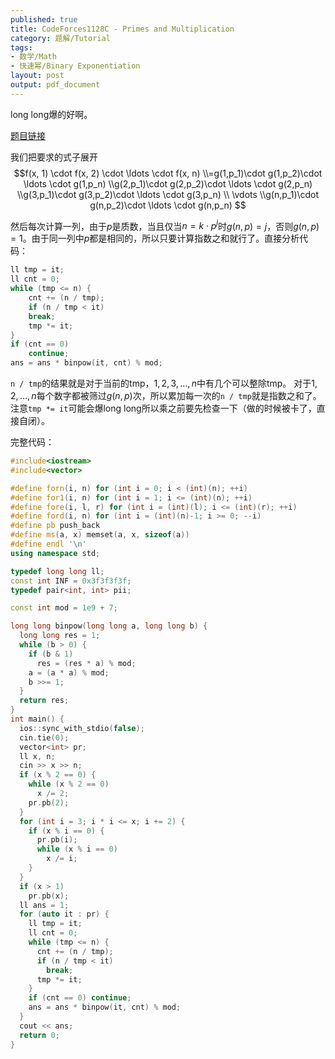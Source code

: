 ```yaml
---
published: true
title: CodeForces1128C - Primes and Multiplication
category: 题解/Tutorial
tags: 
- 数学/Math 
- 快速幂/Binary Exponentiation
layout: post
output: pdf_document
---
```


long long爆的好啊。

<!-- more -->

[题目链接](https://codeforces.com/contest/1228/problem/C)

我们把要求的式子展开$$f(x, 1) \cdot f(x, 2) \cdot \ldots \cdot f(x, n) \\=g(1,p_1)\cdot g(1,p_2)\cdot \ldots \cdot g(1,p_n)
\\g(2,p_1)\cdot g(2,p_2)\cdot \ldots \cdot g(2,p_n)
\\g(3,p_1)\cdot g(3,p_2)\cdot \ldots \cdot g(3,p_n)
\\ \vdots
\\g(n,p_1)\cdot g(n,p_2)\cdot \ldots \cdot g(n,p_n)
$$

然后每次计算一列，由于$p$是质数，当且仅当$n=k\cdot p^j$时$g(n,p)=j$，否则$g(n,p)=1$。由于同一列中$p$都是相同的，所以只要计算指数之和就行了。直接分析代码：
```cpp
ll tmp = it;
ll cnt = 0;
while (tmp <= n) {
    cnt += (n / tmp);
    if (n / tmp < it)
    break;
    tmp *= it;
}
if (cnt == 0)
    continue;
ans = ans * binpow(it, cnt) % mod;
```

`n / tmp`的结果就是对于当前的tmp，$1,2,3,\ldots,n$中有几个可以整除tmp。
对于$1,2,\ldots,n$每个数字都被筛过$g(n,p)$次，所以累加每一次的`n / tmp`就是指数之和了。注意`tmp *= it`可能会爆long long所以乘之前要先检查一下（做的时候被卡了，直接自闭）。

完整代码：

```cpp
#include<iostream>
#include<vector>

#define forn(i, n) for (int i = 0; i < (int)(n); ++i)
#define for1(i, n) for (int i = 1; i <= (int)(n); ++i)
#define fore(i, l, r) for (int i = (int)(l); i <= (int)(r); ++i)
#define ford(i, n) for (int i = (int)(n)-1; i >= 0; --i)
#define pb push_back
#define ms(a, x) memset(a, x, sizeof(a))
#define endl '\n'
using namespace std;

typedef long long ll;
const int INF = 0x3f3f3f3f;
typedef pair<int, int> pii;

const int mod = 1e9 + 7;

long long binpow(long long a, long long b) {
  long long res = 1;
  while (b > 0) {
    if (b & 1)
      res = (res * a) % mod;
    a = (a * a) % mod;
    b >>= 1;
  }
  return res;
}
int main() {
  ios::sync_with_stdio(false);
  cin.tie(0);
  vector<int> pr;
  ll x, n;
  cin >> x >> n;
  if (x % 2 == 0) {
    while (x % 2 == 0)
      x /= 2;
    pr.pb(2);
  }
  for (int i = 3; i * i <= x; i += 2) {
    if (x % i == 0) {
      pr.pb(i);
      while (x % i == 0)
        x /= i;
    }
  }
  if (x > 1)
    pr.pb(x);
  ll ans = 1;
  for (auto it : pr) {
    ll tmp = it;
    ll cnt = 0;
    while (tmp <= n) {
      cnt += (n / tmp);
      if (n / tmp < it)
        break;
      tmp *= it;
    }
    if (cnt == 0) continue;
    ans = ans * binpow(it, cnt) % mod;
  }
  cout << ans;
  return 0;
}
```